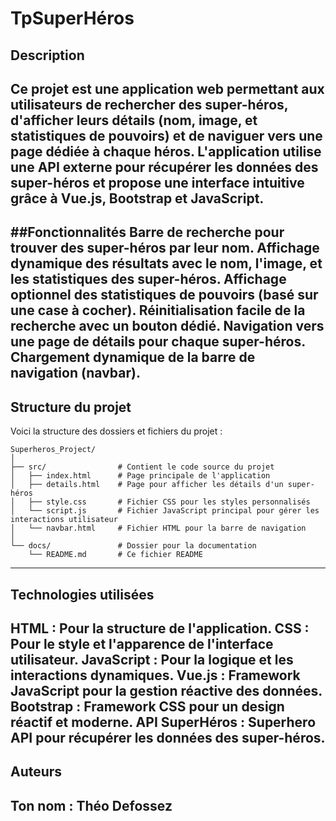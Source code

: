 # TpSuperHéros


## Description
Ce projet est une application web permettant aux utilisateurs de rechercher des super-héros, d'afficher leurs détails (nom, image, et statistiques de pouvoirs) et de naviguer vers une page dédiée à chaque héros. L'application utilise une API externe pour récupérer les données des super-héros et propose une interface intuitive grâce à Vue.js, Bootstrap et JavaScript.
---


##Fonctionnalités
Barre de recherche pour trouver des super-héros par leur nom.
Affichage dynamique des résultats avec le nom, l'image, et les statistiques des super-héros.
Affichage optionnel des statistiques de pouvoirs (basé sur une case à cocher).
Réinitialisation facile de la recherche avec un bouton dédié.
Navigation vers une page de détails pour chaque super-héros.
Chargement dynamique de la barre de navigation (navbar).
---


## Structure du projet
Voici la structure des dossiers et fichiers du projet :

```
Superheros_Project/
│
├── src/                # Contient le code source du projet
│   ├── index.html      # Page principale de l'application
│   ├── details.html    # Page pour afficher les détails d'un super-héros
│   ├── style.css       # Fichier CSS pour les styles personnalisés
│   └── script.js       # Fichier JavaScript principal pour gérer les interactions utilisateur
│   └── navbar.html     # Fichier HTML pour la barre de navigation
│
└── docs/               # Dossier pour la documentation
    └── README.md       # Ce fichier README
```
---


## Technologies utilisées
HTML : Pour la structure de l'application.
CSS : Pour le style et l'apparence de l'interface utilisateur.
JavaScript : Pour la logique et les interactions dynamiques.
Vue.js : Framework JavaScript pour la gestion réactive des données.
Bootstrap : Framework CSS pour un design réactif et moderne.
API SuperHéros : Superhero API pour récupérer les données des super-héros.
---


## Auteurs
Ton nom : Théo Defossez 
---
